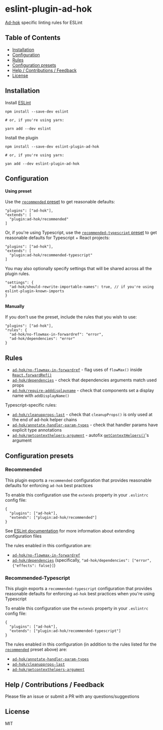 # eslint-plugin-ad-hok
[Ad-hok](https://www.github.com/helixbass/ad-hok) specific linting rules for ESLint


## Table of Contents

- [Installation](#installation)
- [Configuration](#configuration)
- [Rules](#rules)
- [Configuration presets](#configuration-presets)
- [Help / Contributions / Feedback](#help--contributions--feedback)
- [License](#license)



## Installation
Install [ESLint](https://www.github.com/eslint/eslint)
```
npm install --save-dev eslint

# or, if you're using yarn:

yarn add --dev eslint
```

Install the plugin
```
npm install --save-dev eslint-plugin-ad-hok

# or, if you're using yarn:

yan add --dev eslint-plugin-ad-hok
```

## Configuration

#### Using preset

Use the [`recommended` preset](#recommended) to get reasonable defaults:
```
"plugins": ["ad-hok"],
"extends": [
  "plugin:ad-hok/recommended"
]
```

Or, if you're using Typescript, use the [`recommended-typescript` preset](#recommended-typescript) to get reasonable defaults
for Typescript + React projects:
```
"plugins": ["ad-hok"],
"extends": [
  "plugin:ad-hok/recommended-typescript"
]
```

You may also optionally specify settings that will be shared across all the plugin rules.
```
"settings": {
  "ad-hok/should-rewrite-importable-names": true, // if you're using eslint-plugin-known-imports
}
```

#### Manually

If you don't use the preset, include the rules that you wish to use:
```
"plugins": ["ad-hok"],
"rules": {
  "ad-hok/no-flowmax-in-forwardref": "error",
  "ad-hok/dependencies": "error"
}
```



## Rules


* [`ad-hok/no-flowmax-in-forwardref`](./docs/rules/no-flowmax-in-forwardref.md) - flag uses of `flowMax()` inside [`React.forwardRef()`](https://reactjs.org/docs/forwarding-refs.html)
* [`ad-hok/dependencies`](./docs/rules/dependencies.md) - check that dependencies arguments match used props
* [`ad-hok/require-adddisplayname`](./docs/rules/require-adddisplayname.md) - check that components set a display name with `addDisplayName()`

Typescript-specific rules:
* [`ad-hok/cleanupprops-last`](./docs/rules/cleanupprops-last.md) - check that `cleanupProps()` is only used at the end of ad-hok helper chains
* [`ad-hok/annotate-handler-param-types`](./docs/rules/annotate-handler-param-types.md) - check that handler params have explicit type annotations
* [`ad-hok/getcontexthelpers-argument`](./docs/rules/getcontexthelpers-argument.md) - autofix [`getContextHelpers()`](https://github.com/helixbass/ad-hok-utils#getcontexthelpersgetcontexthelpersfrominitialvalues)'s argument


## Configuration presets

### Recommended

This plugin exports a `recommended` configuration that provides reasonable defaults for enforcing `ad-hok` best practices

To enable this configuration use the `extends` property in your `.eslintrc` config file:
```
{
  "plugins": ["ad-hok"],
  "extends": ["plugin:ad-hok/recommended"]
}
```
See [ESLint documentation](http://eslint.org/docs/user-guide/configuring#extending-configuration-files) for more information about extending configuration files

The rules enabled in this configuration are:

* [`ad-hok/no-flowmax-in-forwardref`](./docs/rules/no-flowmax-in-forwardref.md)
* [`ad-hok/dependencies`](./docs/rules/dependencies.md) (specifically, `"ad-hok/dependencies": ["error", {"effects": false}]`)


### Recommended-Typescript

This plugin exports a `recommended-typescript` configuration that provides reasonable defaults for enforcing `ad-hok` best practices when
you're using Typescript

To enable this configuration use the `extends` property in your `.eslintrc` config file:
```
{
  "plugins": ["ad-hok"],
  "extends": ["plugin:ad-hok/recommended-typescript"]
}
```

The rules enabled in this configuration (in addition to the rules listed for the [`recommended`](#recommnded) preset above) are:

* [`ad-hok/annotate-handler-param-types`](./docs/rules/annotate-handler-param-types.md)
* [`ad-hok/cleanupprops-last`](./docs/rules/cleanupprops-last.md)
* [`ad-hok/getcontexthelpers-argument`](./docs/rules/getcontexthelpers-argument.md)



## Help / Contributions / Feedback

Please file an issue or submit a PR with any questions/suggestions



## License

MIT



